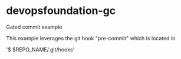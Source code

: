 # devopsfoundation-gc
Gated commit example

This example leverages the git hook "pre-commit"  which is located in 

'$ $REPO_NAME/.git/hooks'




